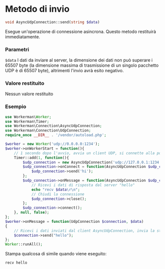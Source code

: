 # Metodo di invio
```php
void AsyncUdpConnection::send(string $data)
```
Esegue un'operazione di connessione asincrona. Questo metodo restituirà immediatamente.

### Parametri
``` $data ```
I dati da inviare al server, la dimensione dei dati non può superare i 65507 byte (la dimensione massima di trasmissione di un singolo pacchetto UDP è di 65507 byte), altrimenti l'invio avrà esito negativo.

### Valore restituito
Nessun valore restituito

### Esempio
```php
use Workerman\Worker;
use Workerman\Timer;
use Workerman\Connection\AsyncUdpConnection;
use Workerman\Connection\UdpConnection;
require_once __DIR__ . '/vendor/autoload.php';

$worker = new Worker('udp://0.0.0.0:1234');
$worker->onWorkerStart = function(){
    // 1 secondo dopo l'avvio, avvia un client UDP, si connette alla porta 1234 e invia la stringa "hi"
    Timer::add(1, function(){
        $udp_connection = new AsyncUdpConnection('udp://127.0.0.1:1234');
        $udp_connection->onConnect = function(AsyncUdpConnection $udp_connection){
            $udp_connection->send('hi');
        };
        $udp_connection->onMessage = function(AsyncUdpConnection $udp_connection, $data){
            // Ricevi i dati di risposta dal server "hello"
            echo "recv $data\r\n";
            // Chiudi la connessione
            $udp_connection->close();
        };
        $udp_connection->connect();
    }, null, false);
};
$worker->onMessage = function(UdpConnection $connection, $data)
{
    // Ricevi i dati inviati dal client AsyncUdpConnection, invia la stringa "hello"
    $connection->send("hello");
};
Worker::runAll();
``` 
Stampa qualcosa di simile quando viene eseguito:
```
recv hello
```

